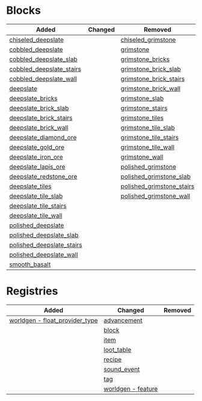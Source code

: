 # Blocks
| Added | Changed | Removed |
|-------|---------|---------|
| [chiseled_deepslate](./blocks/chiseled_deepslate.json) |  | [chiseled_grimstone](./blocks/chiseled_grimstone.json) |
| [cobbled_deepslate](./blocks/cobbled_deepslate.json) |  | [grimstone](./blocks/grimstone.json) |
| [cobbled_deepslate_slab](./blocks/cobbled_deepslate_slab.json) |  | [grimstone_bricks](./blocks/grimstone_bricks.json) |
| [cobbled_deepslate_stairs](./blocks/cobbled_deepslate_stairs.json) |  | [grimstone_brick_slab](./blocks/grimstone_brick_slab.json) |
| [cobbled_deepslate_wall](./blocks/cobbled_deepslate_wall.json) |  | [grimstone_brick_stairs](./blocks/grimstone_brick_stairs.json) |
| [deepslate](./blocks/deepslate.json) |  | [grimstone_brick_wall](./blocks/grimstone_brick_wall.json) |
| [deepslate_bricks](./blocks/deepslate_bricks.json) |  | [grimstone_slab](./blocks/grimstone_slab.json) |
| [deepslate_brick_slab](./blocks/deepslate_brick_slab.json) |  | [grimstone_stairs](./blocks/grimstone_stairs.json) |
| [deepslate_brick_stairs](./blocks/deepslate_brick_stairs.json) |  | [grimstone_tiles](./blocks/grimstone_tiles.json) |
| [deepslate_brick_wall](./blocks/deepslate_brick_wall.json) |  | [grimstone_tile_slab](./blocks/grimstone_tile_slab.json) |
| [deepslate_diamond_ore](./blocks/deepslate_diamond_ore.json) |  | [grimstone_tile_stairs](./blocks/grimstone_tile_stairs.json) |
| [deepslate_gold_ore](./blocks/deepslate_gold_ore.json) |  | [grimstone_tile_wall](./blocks/grimstone_tile_wall.json) |
| [deepslate_iron_ore](./blocks/deepslate_iron_ore.json) |  | [grimstone_wall](./blocks/grimstone_wall.json) |
| [deepslate_lapis_ore](./blocks/deepslate_lapis_ore.json) |  | [polished_grimstone](./blocks/polished_grimstone.json) |
| [deepslate_redstone_ore](./blocks/deepslate_redstone_ore.json) |  | [polished_grimstone_slab](./blocks/polished_grimstone_slab.json) |
| [deepslate_tiles](./blocks/deepslate_tiles.json) |  | [polished_grimstone_stairs](./blocks/polished_grimstone_stairs.json) |
| [deepslate_tile_slab](./blocks/deepslate_tile_slab.json) |  | [polished_grimstone_wall](./blocks/polished_grimstone_wall.json) |
| [deepslate_tile_stairs](./blocks/deepslate_tile_stairs.json) |  |  |
| [deepslate_tile_wall](./blocks/deepslate_tile_wall.json) |  |  |
| [polished_deepslate](./blocks/polished_deepslate.json) |  |  |
| [polished_deepslate_slab](./blocks/polished_deepslate_slab.json) |  |  |
| [polished_deepslate_stairs](./blocks/polished_deepslate_stairs.json) |  |  |
| [polished_deepslate_wall](./blocks/polished_deepslate_wall.json) |  |  |
| [smooth_basalt](./blocks/smooth_basalt.json) |  |  |

# Registries
| Added | Changed | Removed |
|-------|---------|---------|
| [worldgen - float_provider_type](./registries/worldgen%20-%20float_provider_type.json) | [advancement](./registries/advancement.json) |  |
|  | [block](./registries/block.json) |  |
|  | [item](./registries/item.json) |  |
|  | [loot_table](./registries/loot_table.json) |  |
|  | [recipe](./registries/recipe.json) |  |
|  | [sound_event](./registries/sound_event.json) |  |
|  | [tag](./registries/tag.json) |  |
|  | [worldgen - feature](./registries/worldgen%20-%20feature.json) |  |
